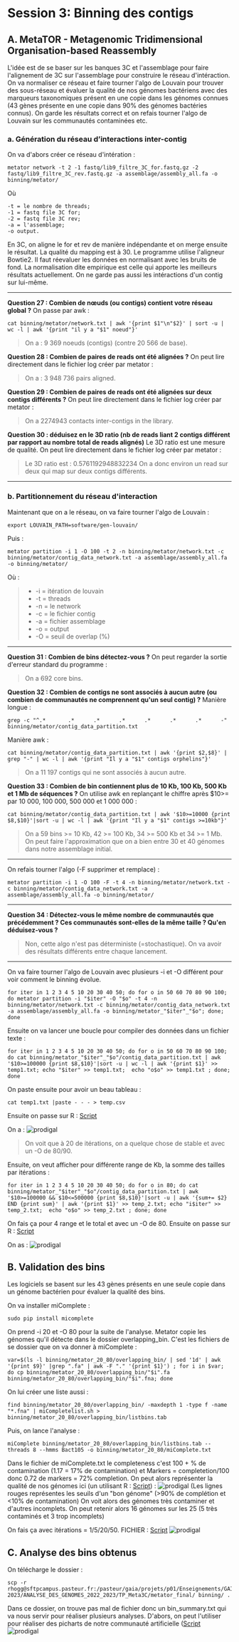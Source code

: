 # Session 3: Binning des contigs

## A. MetaTOR - Metagenomic Tridimensional Organisation-based Reassembly

L'idée est de se baser sur les banques 3C et l'assemblage pour faire l'alignement de 3C sur l'assemblage pour construire le réseau d'intéraction. On va normaliser ce réseau et faire tourner l'algo de Louvain pour trouver des sous-réseau et évaluer la qualité de nos génomes bactériens avec des marqueurs taxonomiques présent en une copie dans les génomes connues (43 gènes présente en une copie dans 90% des génomes bactéries connus). On garde les résultats correct et on refais tourner l'algo de Louvain sur les communautés contaminées etc.

### a. Génération du réseau d’interactions inter-contig

On va d'abors créer ce réseau d'intération :
```
metator network -t 2 -1 fastq/lib9_filtre_3C_for.fastq.gz -2 fastq/lib9_filtre_3C_rev.fastq.gz -a assemblage/assembly_all.fa -o binning/metator/
```
Où
```
-t = le nombre de threads;
-1 = fastq file 3C for;
-2 = fastq file 3C rev;
-a = l'assemblage;
-o output.
```
En 3C, on aligne le for et rev de manière indépendante et on merge ensuite le résultat. La qualité du mapping est à 30. Le programme utilise l'aligneur Bowtie2. Il faut réevaluer les données en normalisant avec les bruits de fond. La normalisation dite empirique est celle qui apporte les meilleurs résultats actuellement. On ne garde pas aussi les intéractions d'un contig sur lui-même.

-----------------------------------------------------------------------------------------------------------------------------------------------------------
**Question 27 : Combien de nœuds (ou contigs) contient votre réseau global ?**
On passe par awk :
```
cat binning/metator/network.txt | awk '{print $1"\n"$2}' | sort -u | wc -l | awk '{print "il y a "$1" noeud"}'
```
>On a : 9 369 noeuds (contigs) (contre 20 566 de base).

**Question 28 : Combien de paires de reads ont été alignées ?**
On peut lire directement dans le fichier log créer par metator :
> On a : 3 948 736 pairs aligned.

**Question 29 : Combien de paires de reads ont été alignées sur deux contigs différents ?**
On peut lire directement dans le fichier log créer par metator :
>On a 2274943 contacts inter-contigs in the library.

**Question 30 : déduisez en le 3D ratio (nb de reads liant 2 contigs différent par rapport au nombre total de reads alignés)**
Le 3D ratio est une mesure de qualité. On peut lire directement dans le fichier log créer par metator :
>Le 3D ratio est : 0.5761192948832234
On a donc environ un read sur deux qui map sur deux contigs différents.
-----------------------------------------------------------------------------------------------------------------------------------------------------------

### b. Partitionnement du réseau d'interaction

Maintenant que on a le réseau, on va faire tourner l'algo de Louvain :
```
export LOUVAIN_PATH=software/gen-louvain/
```
Puis :
```
metator partition -i 1 -O 100 -t 2 -n binning/metator/network.txt -c binning/metator/contig_data_network.txt -a assemblage/assembly_all.fa -o binning/metator/
```
Où :
> * -i = itération de louvain
> * -t = threads
> * -n = le network
> * -c = le fichier contig
> * -a = fichier assemblage
> * -o = output
> * -O = seuil de overlap (%)

-----------------------------------------------------------------------------------------------------------------------------------------------------------
**Question 31 : Combien de bins détectez-vous ?**
On peut regarder la sortie d'erreur standard du programme :
>On a 692 core bins.


**Question 32 : Combien de contigs ne sont associés à aucun autre (ou combien de communautés ne comprennent qu'un seul contig) ?**
Manière longue :
```
grep -c "^.*       .*      .*      .*      .*      .*      .*      -" binning/metator/contig_data_partition.txt
```
Manière awk :
```
cat binning/metator/contig_data_partition.txt | awk '{print $2,$8}' | grep "-" | wc -l | awk '{print "Il y a "$1" contigs orphelins"}'
```
>On a 11 197 contigs qui ne sont associés à aucun autre.


**Question 33 : Combien de bin contiennent plus de 10 Kb, 100 Kb, 500 Kb et 1 Mb de séquences ?**
On utilise awk en replançant le chiffre après $10>= par 10 000, 100 000, 500 000 et 1 000 000 :
```
cat binning/metator/contig_data_partition.txt | awk '$10>=10000 {print $8,$10}'|sort -u | wc -l | awk '{print "Il y a "$1" contigs >=10kb"}'
```
>On a 59 bins >= 10 Kb, 42 >= 100 Kb, 34 >= 500 Kb et 34 >= 1 Mb. On peut faire l'approximation que on a bien entre 30 et 40 génomes dans notre assemblage initial.
-----------------------------------------------------------------------------------------------------------------------------------------------------------
On refais tourner l'algo (-F supprimer et remplace) :
```
metator partition -i 1 -O 100 -F -t 4 -n binning/metator/network.txt -c binning/metator/contig_data_network.txt -a assemblage/assembly_all.fa -o binning/metator/
```
-----------------------------------------------------------------------------------------------------------------------------------------------------------
**Question 34 : Détectez-vous le même nombre de communautés que précédemment ? Ces communautés sont-elles de la même taille ? Qu'en déduisez-vous ?**
>Non, cette algo n'est pas déterministe (=stochastique). On va avoir des résultats différents entre chaque lancement.
-----------------------------------------------------------------------------------------------------------------------------------------------------------
On va faire tourner l'algo de Louvain avec plusieurs -i et -O différent pour voir comment le binning évolue.
```
for iter in 1 2 3 4 5 10 20 30 40 50; do for o in 50 60 70 80 90 100; do metator partition -i "$iter" -O "$o" -t 4 -n binning/metator/network.txt -c binning/metator/contig_data_network.txt -a assemblage/assembly_all.fa -o binning/metator_"$iter"_"$o"; done; done
```
Ensuite on va lancer une boucle pour compiler des données dans un fichier texte :
```
for iter in 1 2 3 4 5 10 20 30 40 50; do for o in 50 60 70 80 90 100; do cat binning/metator_"$iter"_"$o"/contig_data_partition.txt | awk '$10>=100000 {print $8,$10}'|sort -u | wc -l | awk '{print $1}' >> temp1.txt; echo "$iter" >> temp1.txt;  echo "o$o" >> temp1.txt ; done; done
```
On paste ensuite pour avoir un beau tableau :
```
cat temp1.txt |paste - - - > temp.csv
```
Ensuite on passe sur R : [Script](Script_R/Script_analyse_iteration.R)

On a :
![prodigal](/pictures/Graph1.png)

>On voit que à 20 de itérations, on a quelque chose de stable et avec un -O de 80/90.

Ensuite, on veut afficher pour différente range de Kb, la somme des tailles par itérations :

```
for iter in 1 2 3 4 5 10 20 30 40 50; do for o in 80; do cat binning/metator_"$iter"_"$o"/contig_data_partition.txt | awk '$10>=100000 && $10<=500000 {print $8,$10}'|sort -u | awk '{sum+= $2} END {print sum}' | awk '{print $1}' >> temp_2.txt; echo "i$iter" >> temp_2.txt;  echo "o$o" >> temp_2.txt ; done; done
```
On fais ça pour 4 range et le total et avec un -O de 80.
Ensuite on passe sur R : [Script](Script_R/Script_analyse_iteration.R)

On as :
![prodigal](/pictures/Graph2.png)

## B. Validation des bins

Les logiciels se basent sur les 43 gènes présents en une seule copie dans un génome bactérien pour évaluer la qualité des bins.

On va installer miComplete :
```
sudo pip install micomplete
```
On prend -i 20 et -O 80 pour la suite de l'analyse. Metator copie les génomes qu'il détecte dans le dossier overlapping_bin. C'est les fichiers de se dossier que on va donner à miComplete :
```
var=$(ls -l binning/metator_20_80/overlapping_bin/ | sed '1d' | awk '{print $9}' |grep ".fa" | awk -F "." '{print $1}') ; for i in $var; do cp binning/metator_20_80/overlapping_bin/"$i".fa binning/metator_20_80/overlapping_bin/"$i".fna; done
```
On lui créer une liste aussi :
```
find binning/metator_20_80/overlapping_bin/ -maxdepth 1 -type f -name "*.fna" | miCompletelist.sh > binning/metator_20_80/overlapping_bin/listbins.tab
```
Puis, on lance l'analyse :
```
miComplete binning/metator_20_80/overlapping_bin/listbins.tab --threads 8 --hmms Bact105 -o binning/metator_20_80/miComplete.txt 
```
Dans le fichier de miComplete.txt  le completeness c'est 100 + % de contamination (1.17 = 17% de contamination) et Markers = completetion/100 donc 0.72 de markers = 72% completion.
On peut alors représenter la qualité de nos génomes ici (un utilisant R : [Script](Script_R/Script_analyse_parametre_genome.r)) :
![prodigal](/pictures/Graph3.png)
(Les lignes rouges représentes les seuils d'un "bon génome" (>90% de complétion et <10% de contamination)
On voit alors des génomes très contaminer et d'autres incomplets. On peut retenir alors 16 génomes sur les 25 (5 très contaminés et 3 trop incomplets)

On fais ça avec itérations = 1/5/20/50. FICHIER : [Script](Script_R/Script_analyse_parametre_genome.r)
![prodigal](/pictures/Graph4.png)

## C. Analyse des bins obtenus

On télécharge le dossier :
```
scp -r rhogg@sftpcampus.pasteur.fr:/pasteur/gaia/projets/p01/Enseignements/GAIA_ENSEIGNEMENTS/2022-2023/ANALYSE_DES_GENOMES_2022_2023/TP_Meta3C/metator_final/ binning/ .
```
Dans ce dossier, on trouve pas mal de fichier donc un bin_summary.txt qui va nous servir pour réaliser plusieurs analyses. D'abors, on peut l'utiliser pour réaliser des picharts de notre communauté artificielle ([Script](Script_R/Script_pie_plot.R)
![prodigal](/pictures/Graph5.png)
